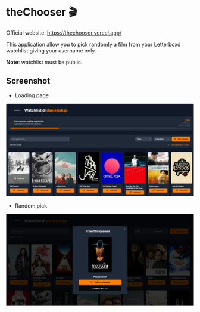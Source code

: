 # theChooser 🎬

Official website: https://thechooser.vercel.app/

This application allow you to pick randomly a film from your Letterboxd watchlist giving your username only.

**Note**: watchlist must be public.

## Screenshot

- Loading page

![alt text](readme_images/screenshot1.png)

- Random pick

![alt text](readme_images/screenshot2.png)